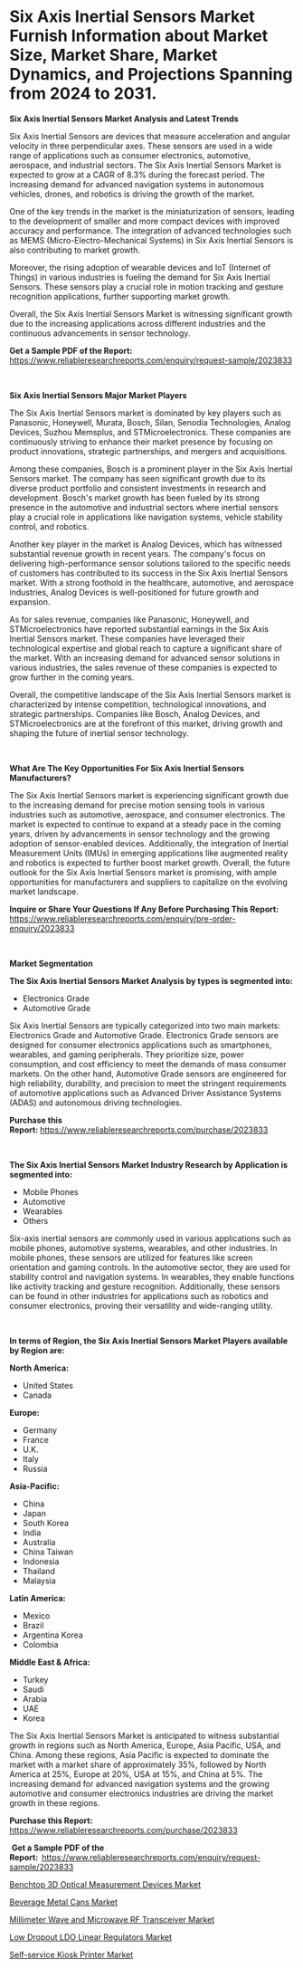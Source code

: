 <p><h1>Six Axis Inertial Sensors Market Furnish Information about Market Size, Market Share, Market Dynamics, and Projections Spanning from 2024 to 2031.</h1></p><p><strong>Six Axis Inertial Sensors Market Analysis and Latest Trends</strong></p>
<p><p>Six Axis Inertial Sensors are devices that measure acceleration and angular velocity in three perpendicular axes. These sensors are used in a wide range of applications such as consumer electronics, automotive, aerospace, and industrial sectors. The Six Axis Inertial Sensors Market is expected to grow at a CAGR of 8.3% during the forecast period. The increasing demand for advanced navigation systems in autonomous vehicles, drones, and robotics is driving the growth of the market.</p><p>One of the key trends in the market is the miniaturization of sensors, leading to the development of smaller and more compact devices with improved accuracy and performance. The integration of advanced technologies such as MEMS (Micro-Electro-Mechanical Systems) in Six Axis Inertial Sensors is also contributing to market growth.</p><p>Moreover, the rising adoption of wearable devices and IoT (Internet of Things) in various industries is fueling the demand for Six Axis Inertial Sensors. These sensors play a crucial role in motion tracking and gesture recognition applications, further supporting market growth.</p><p>Overall, the Six Axis Inertial Sensors Market is witnessing significant growth due to the increasing applications across different industries and the continuous advancements in sensor technology.</p></p>
<p><strong>Get a Sample PDF of the Report:&nbsp;</strong> <a href="https://www.reliableresearchreports.com/enquiry/request-sample/2023833">https://www.reliableresearchreports.com/enquiry/request-sample/2023833</a></p>
<p>&nbsp;</p>
<p><strong>Six Axis Inertial Sensors Major Market Players</strong></p>
<p><p>The Six Axis Inertial Sensors market is dominated by key players such as Panasonic, Honeywell, Murata, Bosch, Silan, Senodia Technologies, Analog Devices, Suzhou Memsplus, and STMicroelectronics. These companies are continuously striving to enhance their market presence by focusing on product innovations, strategic partnerships, and mergers and acquisitions.</p><p>Among these companies, Bosch is a prominent player in the Six Axis Inertial Sensors market. The company has seen significant growth due to its diverse product portfolio and consistent investments in research and development. Bosch's market growth has been fueled by its strong presence in the automotive and industrial sectors where inertial sensors play a crucial role in applications like navigation systems, vehicle stability control, and robotics.</p><p>Another key player in the market is Analog Devices, which has witnessed substantial revenue growth in recent years. The company's focus on delivering high-performance sensor solutions tailored to the specific needs of customers has contributed to its success in the Six Axis Inertial Sensors market. With a strong foothold in the healthcare, automotive, and aerospace industries, Analog Devices is well-positioned for future growth and expansion.</p><p>As for sales revenue, companies like Panasonic, Honeywell, and STMicroelectronics have reported substantial earnings in the Six Axis Inertial Sensors market. These companies have leveraged their technological expertise and global reach to capture a significant share of the market. With an increasing demand for advanced sensor solutions in various industries, the sales revenue of these companies is expected to grow further in the coming years.</p><p>Overall, the competitive landscape of the Six Axis Inertial Sensors market is characterized by intense competition, technological innovations, and strategic partnerships. Companies like Bosch, Analog Devices, and STMicroelectronics are at the forefront of this market, driving growth and shaping the future of inertial sensor technology.</p></p>
<p>&nbsp;</p>
<p><strong>What Are The Key Opportunities For Six Axis Inertial Sensors Manufacturers?</strong></p>
<p><p>The Six Axis Inertial Sensors market is experiencing significant growth due to the increasing demand for precise motion sensing tools in various industries such as automotive, aerospace, and consumer electronics. The market is expected to continue to expand at a steady pace in the coming years, driven by advancements in sensor technology and the growing adoption of sensor-enabled devices. Additionally, the integration of Inertial Measurement Units (IMUs) in emerging applications like augmented reality and robotics is expected to further boost market growth. Overall, the future outlook for the Six Axis Inertial Sensors market is promising, with ample opportunities for manufacturers and suppliers to capitalize on the evolving market landscape.</p></p>
<p><strong>Inquire or Share Your Questions If Any Before Purchasing This Report:</strong> <a href="https://www.reliableresearchreports.com/enquiry/pre-order-enquiry/2023833">https://www.reliableresearchreports.com/enquiry/pre-order-enquiry/2023833</a></p>
<p>&nbsp;</p>
<p><strong>Market Segmentation</strong></p>
<p><strong>The Six Axis Inertial Sensors Market Analysis by types is segmented into:</strong></p>
<p><ul><li>Electronics Grade</li><li>Automotive Grade</li></ul></p>
<p><p>Six Axis Inertial Sensors are typically categorized into two main markets: Electronics Grade and Automotive Grade. Electronics Grade sensors are designed for consumer electronics applications such as smartphones, wearables, and gaming peripherals. They prioritize size, power consumption, and cost efficiency to meet the demands of mass consumer markets. On the other hand, Automotive Grade sensors are engineered for high reliability, durability, and precision to meet the stringent requirements of automotive applications such as Advanced Driver Assistance Systems (ADAS) and autonomous driving technologies.</p></p>
<p><strong>Purchase this Report:&nbsp;</strong><a href="https://www.reliableresearchreports.com/purchase/2023833">https://www.reliableresearchreports.com/purchase/2023833</a></p>
<p>&nbsp;</p>
<p><strong>The Six Axis Inertial Sensors Market Industry Research by Application is segmented into:</strong></p>
<p><ul><li>Mobile Phones</li><li>Automotive</li><li>Wearables</li><li>Others</li></ul></p>
<p><p>Six-axis inertial sensors are commonly used in various applications such as mobile phones, automotive systems, wearables, and other industries. In mobile phones, these sensors are utilized for features like screen orientation and gaming controls. In the automotive sector, they are used for stability control and navigation systems. In wearables, they enable functions like activity tracking and gesture recognition. Additionally, these sensors can be found in other industries for applications such as robotics and consumer electronics, proving their versatility and wide-ranging utility.</p></p>
<p>&nbsp;</p>
<p><strong>In terms of Region, the Six Axis Inertial Sensors Market Players available by Region are:</strong></p>
<p>
    <p> <strong> North America: </strong>
        <ul>
            <li>United States</li>
            <li>Canada</li>
        </ul>
        </p> 
    <p> <strong> Europe: </strong>
        <ul>
            <li>Germany</li>
            <li>France</li>
            <li>U.K.</li>
            <li>Italy</li>
            <li>Russia</li>
        </ul>
        </p> 
    <p> <strong> Asia-Pacific: </strong>
        <ul>
            <li>China</li>
            <li>Japan</li>
            <li>South Korea</li>
            <li>India</li>
            <li>Australia</li>
            <li>China Taiwan</li>
            <li>Indonesia</li>
            <li>Thailand</li>
            <li>Malaysia</li>
        </ul>
        </p> 
    <p> <strong> Latin America: </strong>
        <ul>
            <li>Mexico</li>
            <li>Brazil</li>
            <li>Argentina Korea</li>
            <li>Colombia</li>
        </ul>
        </p> 
    <p> <strong> Middle East & Africa: </strong>
        <ul>
            <li>Turkey</li>
            <li>Saudi</li>
            <li>Arabia</li>
            <li>UAE</li>
            <li>Korea</li>
        </ul>
    </p>
    </p>
<p><p>The Six Axis Inertial Sensors Market is anticipated to witness substantial growth in regions such as North America, Europe, Asia Pacific, USA, and China. Among these regions, Asia Pacific is expected to dominate the market with a market share of approximately 35%, followed by North America at 25%, Europe at 20%, USA at 15%, and China at 5%. The increasing demand for advanced navigation systems and the growing automotive and consumer electronics industries are driving the market growth in these regions.</p></p>
<p><strong>Purchase this Report: </strong><a href="https://www.reliableresearchreports.com/purchase/2023833">https://www.reliableresearchreports.com/purchase/2023833</a></p>
<p>&nbsp;<strong>Get a Sample PDF of the Report:&nbsp;&nbsp;</strong><a href="https://www.reliableresearchreports.com/enquiry/request-sample/2023833">https://www.reliableresearchreports.com/enquiry/request-sample/2023833</a></p>
<p><strong></strong></p>
<p><p><a href="https://changeable-paste-463.notion.site/Benchtop-3D-Optical-Measurement-Devices-Market-Size-Focuses-on-Market-Dynamics-In-Depth-Analysis-an-34412947a0004239b5b82487c5d03773">Benchtop 3D Optical Measurement Devices Market</a></p><p><a href="https://florentine-yuzu-f42.notion.site/Beverage-Metal-Cans-Market-Share-Market-New-Trends-Analysis-Report-By-Type-By-Application-By-End-119d2ab0cb3947e0835f95fb777768ac">Beverage Metal Cans Market</a></p><p><a href="https://github.com/Krish2023na/Market-Research-Report-List-3/blob/main/millimeter-wave-and-microwave-rf-transceiver-market.md">Millimeter Wave and Microwave RF Transceiver Market</a></p><p><a href="https://github.com/bmorecock/Market-Research-Report-List-2/blob/main/low-dropout-ldo-linear-regulators-market.md">Low Dropout LDO Linear Regulators Market</a></p><p><a href="https://view.publitas.com/reportprime-1/self-service-kiosk-printer-market-size-furnishes-valuable-information-encompassing-market-share-market-trends-and-projections-spanning-from-2024-to-2031/">Self-service Kiosk Printer Market</a></p></p>